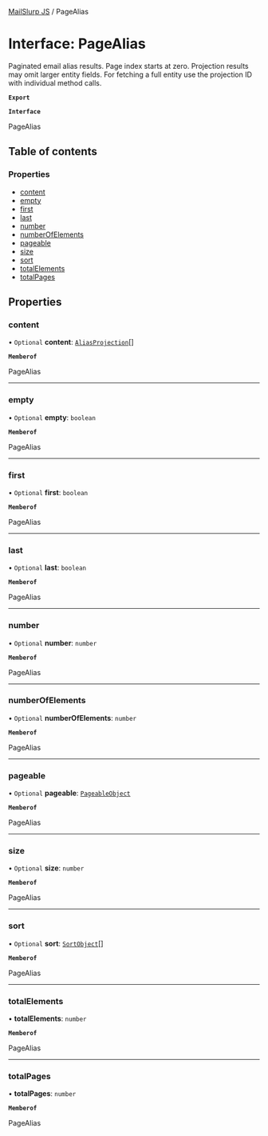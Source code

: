 [MailSlurp JS](../README.md) / PageAlias

# Interface: PageAlias

Paginated email alias results. Page index starts at zero. Projection results may omit larger entity fields. For fetching a full entity use the projection ID with individual method calls.

**`Export`**

**`Interface`**

PageAlias

## Table of contents

### Properties

- [content](PageAlias.md#content)
- [empty](PageAlias.md#empty)
- [first](PageAlias.md#first)
- [last](PageAlias.md#last)
- [number](PageAlias.md#number)
- [numberOfElements](PageAlias.md#numberofelements)
- [pageable](PageAlias.md#pageable)
- [size](PageAlias.md#size)
- [sort](PageAlias.md#sort)
- [totalElements](PageAlias.md#totalelements)
- [totalPages](PageAlias.md#totalpages)

## Properties

### content

• `Optional` **content**: [`AliasProjection`](AliasProjection.md)[]

**`Memberof`**

PageAlias

___

### empty

• `Optional` **empty**: `boolean`

**`Memberof`**

PageAlias

___

### first

• `Optional` **first**: `boolean`

**`Memberof`**

PageAlias

___

### last

• `Optional` **last**: `boolean`

**`Memberof`**

PageAlias

___

### number

• `Optional` **number**: `number`

**`Memberof`**

PageAlias

___

### numberOfElements

• `Optional` **numberOfElements**: `number`

**`Memberof`**

PageAlias

___

### pageable

• `Optional` **pageable**: [`PageableObject`](PageableObject.md)

**`Memberof`**

PageAlias

___

### size

• `Optional` **size**: `number`

**`Memberof`**

PageAlias

___

### sort

• `Optional` **sort**: [`SortObject`](SortObject.md)[]

**`Memberof`**

PageAlias

___

### totalElements

• **totalElements**: `number`

**`Memberof`**

PageAlias

___

### totalPages

• **totalPages**: `number`

**`Memberof`**

PageAlias
